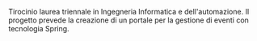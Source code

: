 Tirocinio laurea triennale in Ingegneria Informatica e dell'automazione. Il progetto prevede la creazione di un portale per la gestione di eventi con tecnologia Spring.
